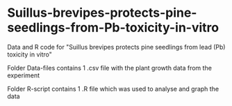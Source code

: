 # Suillus-brevipes-protects-pine-seedlings-from-Pb-toxicity-in-vitro

Data and R code for "Suillus brevipes protects pine seedlings from lead (Pb) toxicity in vitro"

Folder Data-files contains 1 .csv file with the plant growth data from the experiment

Folder R-script contains 1 .R file which was used to analyse and graph the data
